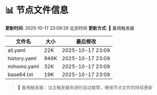 # 📊 节点文件信息

**更新时间**: 2025-10-17 23:09:29 北京时间
**更新方式**: 🔄 备用触发器

| 文件名 | 大小 | 最后修改 |
|--------|------|----------|
| all.yaml | 22K | 2025-10-17 23:09 |
| history.yaml | 946K | 2025-10-17 23:09 |
| mihomo.yaml | 32K | 2025-10-17 23:09 |
| base64.txt | 19K | 2025-10-17 23:09 |

> 🔄 备用触发器：当主触发器失效时自动接管，确保节点文件的持续更新
